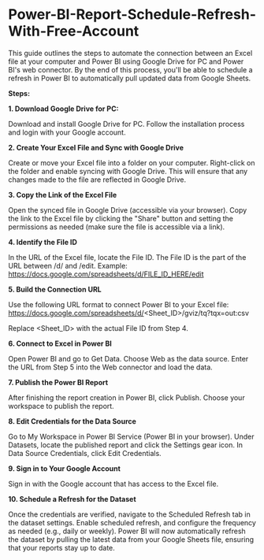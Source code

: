 # Power-BI-Report-Schedule-Refresh-With-Free-Account

This guide outlines the steps to automate the connection between an Excel file at your computer and Power BI using Google Drive for PC and Power BI's web connector. By the end of this process, you'll be able to schedule a refresh in Power BI to automatically pull updated data from Google Sheets.

__Steps:__

**1. Download Google Drive for PC:**

Download and install Google Drive for PC.
Follow the installation process and login with your Google account.

__2. Create Your Excel File and Sync with Google Drive__

Create or move your Excel file into a folder on your computer.
Right-click on the folder and enable syncing with Google Drive. This will ensure that any changes made to the file are reflected in Google Drive.

__3. Copy the Link of the Excel File__

Open the synced file in Google Drive (accessible via your browser).
Copy the link to the Excel file by clicking the "Share" button and setting the permissions as needed (make sure the file is accessible via a link).

__4. Identify the File ID__

In the URL of the Excel file, locate the File ID. The File ID is the part of the URL between /d/ and /edit.
Example:
https://docs.google.com/spreadsheets/d/FILE_ID_HERE/edit

__5. Build the Connection URL__

Use the following URL format to connect Power BI to your Excel file:
https://docs.google.com/spreadsheets/d/<Sheet_ID>/gviz/tq?tqx=out:csv

Replace <Sheet_ID> with the actual File ID from Step 4.

__6. Connect to Excel in Power BI__

Open Power BI and go to Get Data.
Choose Web as the data source.
Enter the URL from Step 5 into the Web connector and load the data.

__7. Publish the Power BI Report__

After finishing the report creation in Power BI, click Publish.
Choose your workspace to publish the report.

__8. Edit Credentials for the Data Source__

Go to My Workspace in Power BI Service (Power BI in your browser).
Under Datasets, locate the published report and click the Settings gear icon.
In Data Source Credentials, click Edit Credentials.

__9. Sign in to Your Google Account__

Sign in with the Google account that has access to the Excel file.

__10. Schedule a Refresh for the Dataset__

Once the credentials are verified, navigate to the Scheduled Refresh tab in the dataset settings.
Enable scheduled refresh, and configure the frequency as needed (e.g., daily or weekly).
Power BI will now automatically refresh the dataset by pulling the latest data from your Google Sheets file, ensuring that your reports stay up to date.
